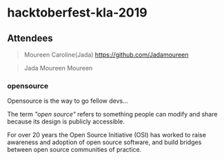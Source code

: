 # hacktoberfest-kla-2019

## Attendees
>Moureen Caroline(Jada) 
https://github.com/Jadamoureen

>Jada Moureen 
>Moureen



### opensource 

Opensource is the way to go fellow devs...

The term *_"open source"_* refers to something people can modify and share because its design is publicly accessible.

For over 20 years the Open Source Initiative (OSI) has worked to raise awareness and adoption of open source software, and build bridges between open source communities of practice.

